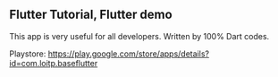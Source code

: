 Flutter Tutorial, Flutter demo
--------
This app is very useful for all developers.
Written by 100% Dart codes.

Playstore: https://play.google.com/store/apps/details?id=com.loitp.baseflutter
